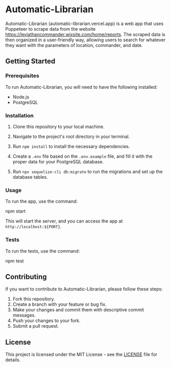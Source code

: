 # Automatic-Librarian

Automatic-Librarian (automatic-librarian.vercel.app) is a web app that uses Puppeteer to scrape data from the website https://leviathancommander.wixsite.com/home/reports. The scraped data is then organized in a user-friendly way, allowing users to search for whatever they want with the parameters of location, commander, and date.

## Getting Started

### Prerequisites

To run Automatic-Librarian, you will need to have the following installed:
 
- Node.js
- PostgreSQL

### Installation

1. Clone this repository to your local machine.

2. Navigate to the project's root directory in your terminal.

3. Run `npm install` to install the necessary dependencies.

4. Create a `.env` file based on the `.env.example` file, and fill it with the proper data for your PostgreSQL database.

5. Run `npx sequelize-cli db:migrate` to run the migrations and set up the database tables.

### Usage

To run the app, use the command: 

npm start

This will start the server, and you can access the app at `http://localhost:${PORT}`.

### Tests

To run the tests, use the command:

npm test

## Contributing

If you want to contribute to Automatic-Librarian, please follow these steps:

1. Fork this repository.
2. Create a branch with your feature or bug fix.
3. Make your changes and commit them with descriptive commit messages.
4. Push your changes to your fork.
5. Submit a pull request.

## License

This project is licensed under the MIT License - see the [LICENSE](LICENSE) file for details. 
